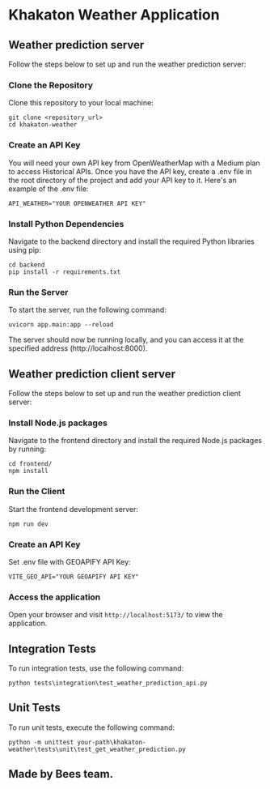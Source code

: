 # Khakaton Weather Application

## Weather prediction server

Follow the steps below to set up and run the weather prediction server:

### Clone the Repository

Clone this repository to your local machine:

```
git clone <repository_url>
cd khakaton-weather
```

### Create an API Key

You will need your own API key from OpenWeatherMap with a Medium plan to access Historical APIs. Once you have the API key, create a .env file in the root directory of the project and add your API key to it. Here's an example of the .env file:

```
API_WEATHER="YOUR OPENWEATHER API KEY"
```

### Install Python Dependencies

Navigate to the backend directory and install the required Python libraries using pip:

```
cd backend
pip install -r requirements.txt
```

### Run the Server

To start the server, run the following command:

```
uvicorn app.main:app --reload
```

The server should now be running locally, and you can access it at the specified address (http://localhost:8000).

## Weather prediction client server

Follow the steps below to set up and run the weather prediction client server:

### Install Node.js packages

Navigate to the frontend directory and install the required Node.js packages by running:

```
cd frontend/
npm install
```

### Run the Client

Start the frontend development server:

```
npm run dev
```

### Create an API Key

Set .env file with GEOAPIFY API Key:

```
VITE_GEO_API="YOUR GEOAPIFY API KEY"
```

### Access the application

Open your browser and visit `http://localhost:5173/` to view the application.

## Integration Tests

To run integration tests, use the following command:

```
python tests\integration\test_weather_prediction_api.py
```

## Unit Tests

To run unit tests, execute the following command:

```
python -m unittest your-path\khakaton-weather\tests\unit\test_get_weather_prediction.py
```

## Made by Bees team.

